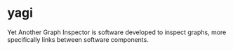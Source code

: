 # yagi
Yet Another Graph Inspector  is software developed to inspect graphs, more specifically links between software components.
